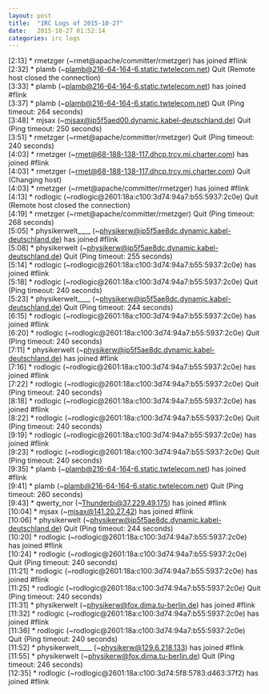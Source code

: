 ```yaml
---
layout: post
title:  "IRC Logs of 2015-10-27"
date:   2015-10-27 01:52:14
categories: irc logs
---
```

<span class="irc-date">[2:13]</span> <span class="irc-green">* rmetzger (~rmet@apache/committer/rmetzger) has joined #flink</span><br />
<span class="irc-date">[2:32]</span> <span class="irc-navy">* plamb (~plamb@216-64-164-6.static.twtelecom.net) Quit (Remote host closed the connection)</span><br />
<span class="irc-date">[3:33]</span> <span class="irc-green">* plamb (~plamb@216-64-164-6.static.twtelecom.net) has joined #flink</span><br />
<span class="irc-date">[3:37]</span> <span class="irc-navy">* plamb (~plamb@216-64-164-6.static.twtelecom.net) Quit (Ping timeout: 264 seconds)</span><br />
<span class="irc-date">[3:48]</span> <span class="irc-navy">* mjsax (~mjsax@ip5f5aed00.dynamic.kabel-deutschland.de) Quit (Ping timeout: 250 seconds)</span><br />
<span class="irc-date">[3:51]</span> <span class="irc-navy">* rmetzger (~rmet@apache/committer/rmetzger) Quit (Ping timeout: 240 seconds)</span><br />
<span class="irc-date">[4:03]</span> <span class="irc-green">* rmetzger (~rmet@68-188-138-117.dhcp.trcy.mi.charter.com) has joined #flink</span><br />
<span class="irc-date">[4:03]</span> <span class="irc-navy">* rmetzger (~rmet@68-188-138-117.dhcp.trcy.mi.charter.com) Quit (Changing host)</span><br />
<span class="irc-date">[4:03]</span> <span class="irc-green">* rmetzger (~rmet@apache/committer/rmetzger) has joined #flink</span><br />
<span class="irc-date">[4:13]</span> <span class="irc-navy">* rodlogic (~rodlogic@2601:18a:c100:3d74:94a7:b55:5937:2c0e) Quit (Remote host closed the connection)</span><br />
<span class="irc-date">[4:19]</span> <span class="irc-navy">* rmetzger (~rmet@apache/committer/rmetzger) Quit (Ping timeout: 268 seconds)</span><br />
<span class="irc-date">[5:05]</span> <span class="irc-green">* physikerwelt____ (~physikerw@ip5f5ae8dc.dynamic.kabel-deutschland.de) has joined #flink</span><br />
<span class="irc-date">[5:08]</span> <span class="irc-navy">* physikerwelt (~physikerw@ip5f5ae8dc.dynamic.kabel-deutschland.de) Quit (Ping timeout: 255 seconds)</span><br />
<span class="irc-date">[5:14]</span> <span class="irc-green">* rodlogic (~rodlogic@2601:18a:c100:3d74:94a7:b55:5937:2c0e) has joined #flink</span><br />
<span class="irc-date">[5:18]</span> <span class="irc-navy">* rodlogic (~rodlogic@2601:18a:c100:3d74:94a7:b55:5937:2c0e) Quit (Ping timeout: 240 seconds)</span><br />
<span class="irc-date">[5:23]</span> <span class="irc-navy">* physikerwelt____ (~physikerw@ip5f5ae8dc.dynamic.kabel-deutschland.de) Quit (Ping timeout: 244 seconds)</span><br />
<span class="irc-date">[6:15]</span> <span class="irc-green">* rodlogic (~rodlogic@2601:18a:c100:3d74:94a7:b55:5937:2c0e) has joined #flink</span><br />
<span class="irc-date">[6:20]</span> <span class="irc-navy">* rodlogic (~rodlogic@2601:18a:c100:3d74:94a7:b55:5937:2c0e) Quit (Ping timeout: 240 seconds)</span><br />
<span class="irc-date">[7:11]</span> <span class="irc-green">* physikerwelt (~physikerw@ip5f5ae8dc.dynamic.kabel-deutschland.de) has joined #flink</span><br />
<span class="irc-date">[7:16]</span> <span class="irc-green">* rodlogic (~rodlogic@2601:18a:c100:3d74:94a7:b55:5937:2c0e) has joined #flink</span><br />
<span class="irc-date">[7:22]</span> <span class="irc-navy">* rodlogic (~rodlogic@2601:18a:c100:3d74:94a7:b55:5937:2c0e) Quit (Ping timeout: 240 seconds)</span><br />
<span class="irc-date">[8:18]</span> <span class="irc-green">* rodlogic (~rodlogic@2601:18a:c100:3d74:94a7:b55:5937:2c0e) has joined #flink</span><br />
<span class="irc-date">[8:22]</span> <span class="irc-navy">* rodlogic (~rodlogic@2601:18a:c100:3d74:94a7:b55:5937:2c0e) Quit (Ping timeout: 240 seconds)</span><br />
<span class="irc-date">[9:19]</span> <span class="irc-green">* rodlogic (~rodlogic@2601:18a:c100:3d74:94a7:b55:5937:2c0e) has joined #flink</span><br />
<span class="irc-date">[9:23]</span> <span class="irc-navy">* rodlogic (~rodlogic@2601:18a:c100:3d74:94a7:b55:5937:2c0e) Quit (Ping timeout: 240 seconds)</span><br />
<span class="irc-date">[9:35]</span> <span class="irc-green">* plamb (~plamb@216-64-164-6.static.twtelecom.net) has joined #flink</span><br />
<span class="irc-date">[9:41]</span> <span class="irc-navy">* plamb (~plamb@216-64-164-6.static.twtelecom.net) Quit (Ping timeout: 260 seconds)</span><br />
<span class="irc-date">[9:43]</span> <span class="irc-green">* qwerty_nor (~Thunderbi@37.229.49.175) has joined #flink</span><br />
<span class="irc-date">[10:04]</span> <span class="irc-green">* mjsax (~mjsax@141.20.27.42) has joined #flink</span><br />
<span class="irc-date">[10:06]</span> <span class="irc-navy">* physikerwelt (~physikerw@ip5f5ae8dc.dynamic.kabel-deutschland.de) Quit (Ping timeout: 244 seconds)</span><br />
<span class="irc-date">[10:20]</span> <span class="irc-green">* rodlogic (~rodlogic@2601:18a:c100:3d74:94a7:b55:5937:2c0e) has joined #flink</span><br />
<span class="irc-date">[10:24]</span> <span class="irc-navy">* rodlogic (~rodlogic@2601:18a:c100:3d74:94a7:b55:5937:2c0e) Quit (Ping timeout: 240 seconds)</span><br />
<span class="irc-date">[11:21]</span> <span class="irc-green">* rodlogic (~rodlogic@2601:18a:c100:3d74:94a7:b55:5937:2c0e) has joined #flink</span><br />
<span class="irc-date">[11:25]</span> <span class="irc-navy">* rodlogic (~rodlogic@2601:18a:c100:3d74:94a7:b55:5937:2c0e) Quit (Ping timeout: 240 seconds)</span><br />
<span class="irc-date">[11:31]</span> <span class="irc-green">* physikerwelt (~physikerw@fox.dima.tu-berlin.de) has joined #flink</span><br />
<span class="irc-date">[11:32]</span> <span class="irc-green">* rodlogic (~rodlogic@2601:18a:c100:3d74:94a7:b55:5937:2c0e) has joined #flink</span><br />
<span class="irc-date">[11:36]</span> <span class="irc-navy">* rodlogic (~rodlogic@2601:18a:c100:3d74:94a7:b55:5937:2c0e) Quit (Ping timeout: 240 seconds)</span><br />
<span class="irc-date">[11:52]</span> <span class="irc-green">* physikerwelt____ (~physikerw@129.6.218.133) has joined #flink</span><br />
<span class="irc-date">[11:55]</span> <span class="irc-navy">* physikerwelt (~physikerw@fox.dima.tu-berlin.de) Quit (Ping timeout: 246 seconds)</span><br />
<span class="irc-date">[12:35]</span> <span class="irc-green">* rodlogic (~rodlogic@2601:18a:c100:3d74:5f8:5783:d463:37f2) has joined #flink</span><br />

